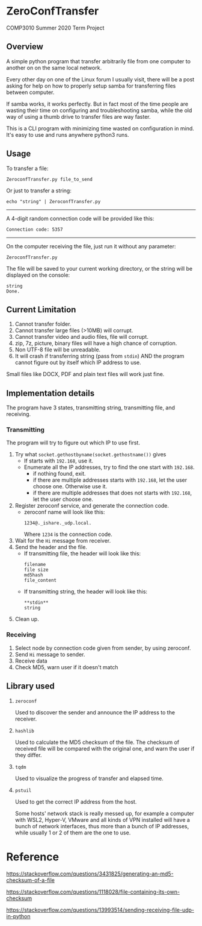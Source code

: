 # ZeroConfTransfer
COMP3010 Summer 2020 Term Project

## Overview 
A simple python program that transfer arbitrarily file from one computer to another on on the same local network.

Every other day on one of the Linux forum I usually visit, there will be a post asking for help on how to properly setup samba for transferring files between computer.

If samba works, it works perfectly. But in fact most of the time people are wasting their time on configuring and troubleshooting samba, while the old way of using a thumb drive to transfer files are way faster.

This is a CLI program with minimizing time wasted on configuration in mind. It's easy to use and runs anywhere python3 runs. 

## Usage

To transfer a file:

```
ZeroconfTransfer.py file_to_send 
```

Or just to transfer a string:

```
echo "string" | ZeroconfTransfer.py
```
--------------------------
A 4-digit random connection code will be provided like this:

```
Connection code: 5357
```


--------------------------

On the computer receiving the file, just run it without any parameter:

```
ZeroconfTransfer.py
```

The file will be saved to your current working directory, or the string will be displayed on the console:

```
string
Done.
```

## Current Limitation
1. Cannot transfer folder.
2. Cannot transfer large files (>10MB) will corrupt.
3. Cannot transfer video and audio files, file will corrupt.
4. zip, 7z, picture, binary files will have a high chance of corruption.
5. Non UTF-8 file will be unreadable.
6. It will crash if transferring string (pass from `stdin`) AND the program cannot figure out by itself which IP address to use.

Small files like DOCX, PDF and plain text files will work just fine.

## Implementation details
The program have 3 states, transmitting string, transmitting file, and receiving.

### Transmitting
The program will try to figure out which IP to use first.
1. Try what `socket.gethostbyname(socket.gethostname())` gives
    - If starts with `192.168`, use it.
    - Enumerate all the IP addresses, try to find the one start with `192.168`.
        - if nothing found, exit.
        - if there are multiple addresses starts with `192.168`, let the user choose one. Otherwise use it.
        - if there are multiple addresses that does not starts with `192.168`, let the user choose one.
2. Register zeroconf service, and generate the connection code.
    - zeroconf name will look like this:
        ```
        1234@._ishare._udp.local.
        ```
        Where `1234` is the connection code.
3. Wait for the `Hi` message from receiver.
4. Send the header and the file.
    - If transmitting file, the header will look like this:
        ```
        filename
        file size
        md5hash
        file_content
        ```
    - If transmitting string, the header will look like this:
        ```
        **stdin**
        string
        ```
5. Clean up.

### Receiving
1. Select node by connection code given from sender, by using zeroconf.
2. Send `Hi` message to sender.
3. Receive data
4. Check MD5, warn user if it doesn't match

## Library used
1. `zeroconf`
    
    Used to discover the sender and announce the IP address to the receiver. 

2. `hashlib`

    Used to calculate the MD5 checksum of the file. The checksum of received file will be compared with the original one, and warn the user if they differ.

3. `tqdm`

    Used to visualize the progress of transfer and elapsed time.

4.  `pstuil`

    Used to get the correct IP address from the host.
    
    Some hosts' network stack is really messed up, for example a computer with WSL2, Hyper-V, VMware and all kinds of VPN installed will have a bunch of network interfaces, thus more than a bunch of IP addresses, while usually 1 or 2 of them are the one to use.


# Reference
https://stackoverflow.com/questions/3431825/generating-an-md5-checksum-of-a-file

https://stackoverflow.com/questions/1118028/file-containing-its-own-checksum

https://stackoverflow.com/questions/13993514/sending-receiving-file-udp-in-python
